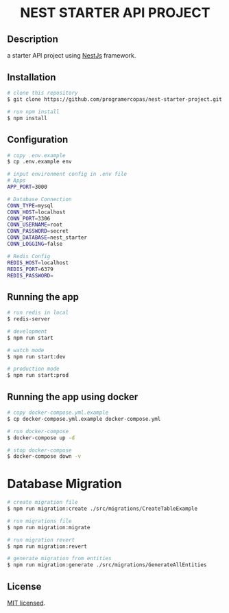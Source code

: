 <p align="center" style="font-size: 31px; font-weight:bold;">NEST STARTER API PROJECT</p>
  
## Description

a starter API project using [NestJs](https://github.com/nestjs/nest) framework.

## Installation

```bash
# clone this repository
$ git clone https://github.com/programercopas/nest-starter-project.git

# run npm install
$ npm install
```

## Configuration
```bash
# copy .env.example
$ cp .env.example env

# input environment config in .env file
# Apps
APP_PORT=3000

# Database Connection
CONN_TYPE=mysql
CONN_HOST=localhost
CONN_PORT=3306
CONN_USERNAME=root
CONN_PASSWORD=secret
CONN_DATABASE=nest_starter
CONN_LOGGING=false

# Redis Config
REDIS_HOST=localhost
REDIS_PORT=6379
REDIS_PASSWORD=
```

## Running the app

```bash
# run redis in local
$ redis-server

# development
$ npm run start

# watch mode
$ npm run start:dev

# production mode
$ npm run start:prod
```

## Running the app using docker
```bash
# copy docker-compose.yml.example
$ cp docker-compose.yml.example docker-compose.yml

# run docker-compose
$ docker-compose up -d  

# stop docker-compose
$ docker-compose down -v 
```

# Database Migration
```bash
# create migration file
$ npm run migration:create ./src/migrations/CreateTableExample

# run migrations file
$ npm run migration:migrate

# run migration revert
$ npm run migration:revert

# generate migration from entities
$ npm run migration:generate ./src/migrations/GenerateAllEntities
```

## License

[MIT licensed](LICENSE).
